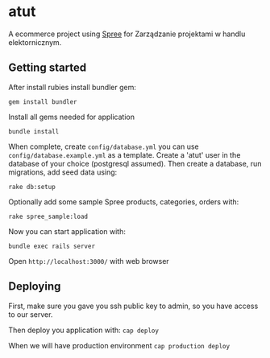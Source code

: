 # atut

A ecommerce project using [Spree](http://spreecommerce.com/) for Zarządzanie projektami w handlu elektornicznym.

## Getting started

After install rubies install bundler gem:

    gem install bundler

Install all gems needed for application

    bundle install

When complete, create ```config/database.yml``` you can use ```config/database.example.yml``` as a template. Create a 'atut' user in the database of your choice (postgresql assumed). Then create a database, run migrations, add seed data using:

    rake db:setup

Optionally add some sample Spree products, categories, orders with:

    rake spree_sample:load

Now you can start application with:

    bundle exec rails server

Open ```http://localhost:3000/``` with web browser

## Deploying

First, make sure you gave you ssh public key to admin, so you have access to our server.

Then deploy you application with: ```cap deploy```

When we will have production environment ```cap production deploy```
